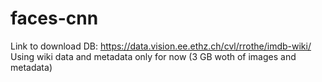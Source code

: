 # faces-cnn
Link to download DB: https://data.vision.ee.ethz.ch/cvl/rrothe/imdb-wiki/
Using wiki data and metadata only for now (3 GB woth of images and metadata)
